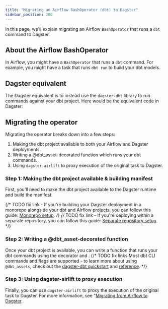 ```yaml
---
title: "Migrating an Airflow BashOperator (dbt) to Dagster"
sidebar_position: 200
---
```


In this page, we'll explain migrating an Airflow `BashOperator` that runs a `dbt` command to Dagster.

## About the Airflow BashOperator

In Airflow, you might have a `BashOperator` that runs a `dbt` command. For example, you might have a task that runs `dbt run` to build your dbt models.

<CodeExample path="docs_snippets/docs_snippets/integrations/airlift/operator_migration/bash_operator_dbt.py" />

## Dagster equivalent

The Dagster equivalent is to instead use the `dagster-dbt` library to run commands against your dbt project. Here would be the equivalent code in Dagster:

<CodeExample path="docs_snippets/docs_snippets/integrations/airlift/operator_migration/using_dbt_assets.py" />

## Migrating the operator

Migrating the operator breaks down into a few steps:

1. Making the dbt project available to both your Airflow and Dagster deployments.
2. Writing a @dbt_asset-decorated function which runs your dbt commands.
3. Using `dagster-airlift` to proxy execution of the original task to Dagster.

### Step 1: Making the dbt project available & building manifest

First, you'll need to make the dbt project available to the Dagster runtime and build the manifest.

{/* TODO fix link - If you're building your Dagster deployment in a monorepo alongside your dbt and Airflow projects, you can follow this guide: [Monorepo setup](/integrations/dbt/reference#deploying-a-dagster-project-with-a-dbt-project). */}
{/* TODO fix link - If you're deploying within a separate repository, you can follow this guide: [Separate repository setup](/integrations/dbt/reference#deploying-a-dbt-project-from-a-separate-git-repository). */}

### Step 2: Writing a @dbt_asset-decorated function

Once your dbt project is available, you can write a function that runs your dbt commands using the <PyObject section="libraries" object="dbt_assets" module="dagster_dbt"/> decorator and <PyObject section="libraries" object="DbtCliResource" module="dagster_dbt"/>. {/* TODO fix links Most dbt CLI commands and flags are supported - to learn more about using `@dbt_assets`, check out the [dagster-dbt quickstart](/integrations/dbt/quickstart) and [reference](/integrations/dbt/reference). */}

### Step 3: Using dagster-airlift to proxy execution

Finally, you can use `dagster-airlift` to proxy the execution of the original task to Dagster. For more information, see "[Migrating from Airflow to Dagster](/integrations/libraries/airlift/airflow-to-dagster).
